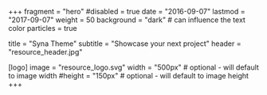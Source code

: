 +++
fragment = "hero"
#disabled = true
date = "2016-09-07"
lastmod = "2017-09-07"
weight = 50
background = "dark" # can influence the text color
particles = true

title = "Syna Theme"
subtitle = "Showcase your next project"
header = "resource_header.jpg"

[logo]
  image = "resource_logo.svg"
  width = "500px" # optional - will default to image width
  #height = "150px" # optional - will default to image height
+++
